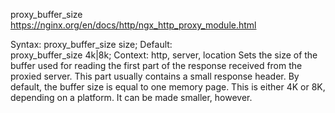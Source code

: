 proxy_buffer_size
https://nginx.org/en/docs/http/ngx_http_proxy_module.html

Syntax:	proxy_buffer_size size;
Default:	
proxy_buffer_size 4k|8k;
Context:	http, server, location
Sets the size of the buffer used for reading the first part of the response received from the proxied server. This part usually contains a small response header. By default, the buffer size is equal to one memory page. This is either 4K or 8K, depending on a platform. It can be made smaller, however.

